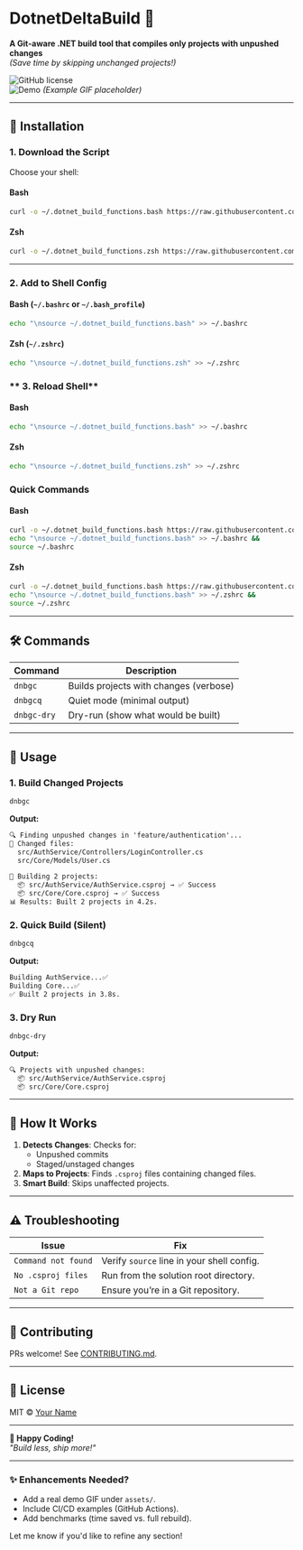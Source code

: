 # DotnetDeltaBuild 🚀  
**A Git-aware .NET build tool that compiles only projects with unpushed changes**  
*(Save time by skipping unchanged projects!)*  

![GitHub license](https://img.shields.io/badge/platform-bash%20%7C%20zsh-blue)  
![Demo](https://github.com/prashantkashyap12345/DotnetDeltaBuild/raw/main/assets/demo.gif) *(Example GIF placeholder)*  

---

## 🔧 Installation  

### **1. Download the Script**  
Choose your shell:  

#### **Bash**  
```bash
curl -o ~/.dotnet_build_functions.bash https://raw.githubusercontent.com/prashantkashyap12345/DotnetDeltaBuild/main/dotnet_build_functions.bash
```

#### **Zsh**  
```bash
curl -o ~/.dotnet_build_functions.zsh https://raw.githubusercontent.com/prashantkashyap12345/DotnetDeltaBuild/main/dotnet_build_functions.zsh
```

---

### **2. Add to Shell Config**  
#### **Bash** (`~/.bashrc` or `~/.bash_profile`)  
```bash
echo "\nsource ~/.dotnet_build_functions.bash" >> ~/.bashrc
```
<!--```bash
source ~/.dotnet_build_functions.bash
```-->

#### **Zsh** (`~/.zshrc`)  
```bash
echo "\nsource ~/.dotnet_build_functions.zsh" >> ~/.zshrc
```
<!--```bash
source ~/.dotnet_build_functions.zsh
``` -->

### ** 3. Reload Shell** 
#### **Bash**
```bash
echo "\nsource ~/.dotnet_build_functions.bash" >> ~/.bashrc
```
#### **Zsh**
```bash
echo "\nsource ~/.dotnet_build_functions.zsh" >> ~/.zshrc
``` 
<!--```bash
source ~/.bashrc  # Bash
source ~/.zshrc   # Zsh
```-->

### Quick Commands

#### **Bash**
```bash
curl -o ~/.dotnet_build_functions.bash https://raw.githubusercontent.com/prashantkashyap12345/DotnetDeltaBuild/main/dotnet_build_functions.bash &&
echo "\nsource ~/.dotnet_build_functions.bash" >> ~/.bashrc &&
source ~/.bashrc
```

#### **Zsh**
```bash
curl -o ~/.dotnet_build_functions.bash https://raw.githubusercontent.com/prashantkashyap12345/DotnetDeltaBuild/main/dotnet_build_functions.zsh &&
echo "\nsource ~/.dotnet_build_functions.bash" >> ~/.zshrc &&
source ~/.zshrc
```


---

## 🛠️ Commands  
| Command          | Description                              |
|------------------|------------------------------------------|
| `dnbgc`          | Builds projects with changes (verbose)   |
| `dnbgcq`         | Quiet mode (minimal output)              |
| `dnbgc-dry`      | Dry-run (show what would be built)       |

---

## 🚀 Usage  
### **1. Build Changed Projects**  
```bash
dnbgc
```
**Output:**  
```diff
🔍 Finding unpushed changes in 'feature/authentication'...
📝 Changed files:
  src/AuthService/Controllers/LoginController.cs
  src/Core/Models/User.cs

🔨 Building 2 projects:
  📦 src/AuthService/AuthService.csproj → ✅ Success
  📦 src/Core/Core.csproj → ✅ Success
📊 Results: Built 2 projects in 4.2s.
```

### **2. Quick Build (Silent)**  
```bash
dnbgcq
```
**Output:**  
```bash
Building AuthService...✅
Building Core...✅
✅ Built 2 projects in 3.8s.
```

### **3. Dry Run**  
```bash
dnbgc-dry
```
**Output:**  
```bash
🔍 Projects with unpushed changes:
  📦 src/AuthService/AuthService.csproj
  📦 src/Core/Core.csproj
```

---

## 📜 How It Works  
1. **Detects Changes**: Checks for:  
   - Unpushed commits  
   - Staged/unstaged changes  
2. **Maps to Projects**: Finds `.csproj` files containing changed files.  
3. **Smart Build**: Skips unaffected projects.  

---

## ⚠️ Troubleshooting  
| Issue                  | Fix                                      |
|------------------------|------------------------------------------|
| `Command not found`    | Verify `source` line in your shell config. |
| `No .csproj files`     | Run from the solution root directory.     |
| `Not a Git repo`       | Ensure you’re in a Git repository.        |

---

## 🤝 Contributing  
PRs welcome! See [CONTRIBUTING.md](CONTRIBUTING.md).  

---

## 📄 License  
MIT © [Your Name](https://github.com/prashantkashyap12345)  

---

**🎉 Happy Coding!**  
*"Build less, ship more!"*  

--- 

### ✨ Enhancements Needed?  
- Add a real demo GIF under `assets/`.  
- Include CI/CD examples (GitHub Actions).  
- Add benchmarks (time saved vs. full rebuild).  

Let me know if you'd like to refine any section!
